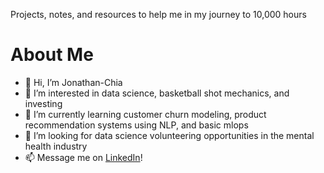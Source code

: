 Projects, notes, and resources to help me in my journey to 10,000 hours



# About Me
- 👋 Hi, I’m Jonathan-Chia
- 👀 I’m interested in data science, basketball shot mechanics, and investing
- 🌱 I’m currently learning customer churn modeling, product recommendation systems using NLP, and basic mlops
- 💞️ I’m looking for data science volunteering opportunities in the mental health industry
- 📫 Message me on [LinkedIn](https://www.linkedin.com/in/jonathan-rj-chia/)!
